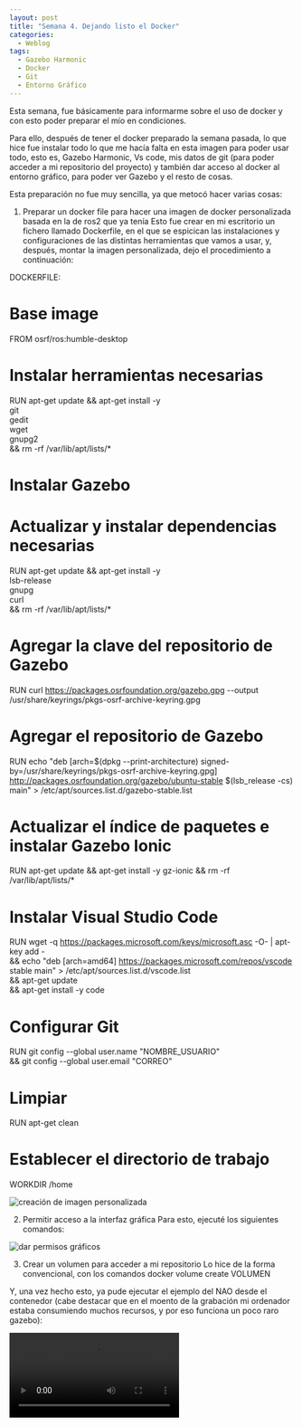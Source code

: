 ```yaml
---
layout: post
title: "Semana 4. Dejando listo el Docker"
categories:
  - Weblog
tags:
  - Gazebo Harmonic
  - Docker
  - Git
  - Entorno Gráfico
---
```


Esta semana, fue básicamente para informarme sobre el uso de docker y con esto poder preparar el mío en condiciones.

Para ello, después de tener el docker preparado la semana pasada, lo que hice fue instalar todo lo que me hacía falta en esta imagen para poder usar todo, esto es, Gazebo Harmonic, Vs code, mis datos de git (para poder acceder a mi repositorio del proyecto) y también dar acceso al docker al entorno gráfico, para poder ver Gazebo y el resto de cosas.

Esta preparación no fue muy sencilla, ya que metocó hacer varias cosas:

1. Preparar un docker file para hacer una imagen de docker personalizada basada en la de ros2 que ya tenía
Esto fue crear en mi escritorio un fichero llamado Dockerfile, en el que se espicican las instalaciones y configuraciones de las distintas herramientas que vamos a usar, y, después, montar la imagen personalizada, dejo el procedimiento a continuación:

DOCKERFILE:
# Base image
FROM osrf/ros:humble-desktop

# Instalar herramientas necesarias
RUN apt-get update && apt-get install -y \
    git \
    gedit \
    wget \
    gnupg2 \
    && rm -rf /var/lib/apt/lists/*

# Instalar Gazebo
# Actualizar y instalar dependencias necesarias
RUN apt-get update && apt-get install -y \
    lsb-release \
    gnupg \
    curl \
    && rm -rf /var/lib/apt/lists/*

# Agregar la clave del repositorio de Gazebo
RUN curl https://packages.osrfoundation.org/gazebo.gpg --output /usr/share/keyrings/pkgs-osrf-archive-keyring.gpg

# Agregar el repositorio de Gazebo
RUN echo "deb [arch=$(dpkg --print-architecture) signed-by=/usr/share/keyrings/pkgs-osrf-archive-keyring.gpg] http://packages.osrfoundation.org/gazebo/ubuntu-stable $(lsb_release -cs) main" > /etc/apt/sources.list.d/gazebo-stable.list

# Actualizar el índice de paquetes e instalar Gazebo Ionic
RUN apt-get update && apt-get install -y gz-ionic && rm -rf /var/lib/apt/lists/*


# Instalar Visual Studio Code
RUN wget -q https://packages.microsoft.com/keys/microsoft.asc -O- | apt-key add - \
    && echo "deb [arch=amd64] https://packages.microsoft.com/repos/vscode stable main" > /etc/apt/sources.list.d/vscode.list \
    && apt-get update \
    && apt-get install -y code

# Configurar Git
RUN git config --global user.name "NOMBRE_USUARIO" \
    && git config --global user.email "CORREO"

# Limpiar
RUN apt-get clean

# Establecer el directorio de trabajo
WORKDIR /home

![creación de imagen personalizada](/2024-tfg-eva-fernandez/images/semana-4/montar_imagen_pers.png)

2. Permitir acceso a la interfaz gráfica
Para esto, ejecuté los siguientes comandos:

![dar permisos gráficos](/2024-tfg-eva-fernandez/images/semana-4/permisos_graficos.png)

3. Crear un volumen para acceder a mi repositorio
Lo hice de la forma convencional, con los comandos docker volume create VOLUMEN 
 
Y, una vez hecho esto, ya pude ejecutar el ejemplo del NAO desde el contenedor (cabe destacar que en el moento de la grabación mi ordenador estaba consumiendo muchos recursos, y por eso funciona un poco raro gazebo):

![dar permisos gráficos](/2024-tfg-eva-fernandez/images/semana-4/video_nao_funcionando.webm)


